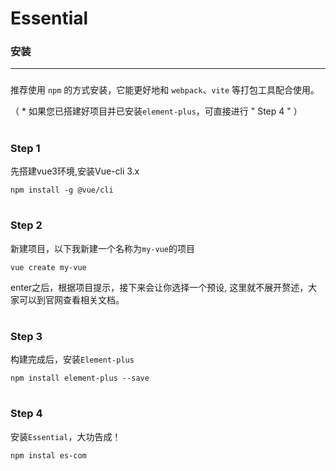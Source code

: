 # Essential

### 安装
---
###
### 
推荐使用 `npm` 的方式安装，它能更好地和 `webpack`、`vite` 等打包工具配合使用。

（ * 如果您已搭建好项目并已安装`element-plus`，可直接进行 " Step 4 " ）
# 
### Step 1
先搭建vue3环境,安装Vue-cli 3.x
```
npm install -g @vue/cli  
```
# 
# 
### Step 2
新建项目，以下我新建一个名称为`my-vue`的项目
```
vue create my-vue
```
enter之后，根据项目提示，接下来会让你选择一个预设, 这里就不展开赘述，大家可以到官网查看相关文档。

# 
# 
###  Step 3
构建完成后，安装`Element-plus`
```
npm install element-plus --save
```

# 
# 
###  Step 4
安装`Essential`，大功告成！
```
npm instal es-com
```

